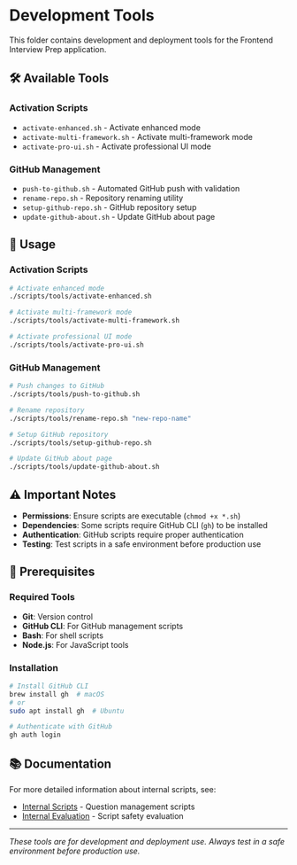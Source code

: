# Development Tools

This folder contains development and deployment tools for the Frontend Interview Prep application.

## 🛠️ Available Tools

### Activation Scripts

- `activate-enhanced.sh` - Activate enhanced mode
- `activate-multi-framework.sh` - Activate multi-framework mode
- `activate-pro-ui.sh` - Activate professional UI mode

### GitHub Management

- `push-to-github.sh` - Automated GitHub push with validation
- `rename-repo.sh` - Repository renaming utility
- `setup-github-repo.sh` - GitHub repository setup
- `update-github-about.sh` - Update GitHub about page

## 🚀 Usage

### Activation Scripts

```bash
# Activate enhanced mode
./scripts/tools/activate-enhanced.sh

# Activate multi-framework mode
./scripts/tools/activate-multi-framework.sh

# Activate professional UI mode
./scripts/tools/activate-pro-ui.sh
```

### GitHub Management

```bash
# Push changes to GitHub
./scripts/tools/push-to-github.sh

# Rename repository
./scripts/tools/rename-repo.sh "new-repo-name"

# Setup GitHub repository
./scripts/tools/setup-github-repo.sh

# Update GitHub about page
./scripts/tools/update-github-about.sh
```

## ⚠️ Important Notes

- **Permissions**: Ensure scripts are executable (`chmod +x *.sh`)
- **Dependencies**: Some scripts require GitHub CLI (`gh`) to be installed
- **Authentication**: GitHub scripts require proper authentication
- **Testing**: Test scripts in a safe environment before production use

## 🔧 Prerequisites

### Required Tools

- **Git**: Version control
- **GitHub CLI**: For GitHub management scripts
- **Bash**: For shell scripts
- **Node.js**: For JavaScript tools

### Installation

```bash
# Install GitHub CLI
brew install gh  # macOS
# or
sudo apt install gh  # Ubuntu

# Authenticate with GitHub
gh auth login
```

## 📚 Documentation

For more detailed information about internal scripts, see:

- [Internal Scripts](../internal/README.md) - Question management scripts
- [Internal Evaluation](../internal/EVALUATION-REPORT.md) - Script safety evaluation

---

_These tools are for development and deployment use. Always test in a safe environment before production use._
